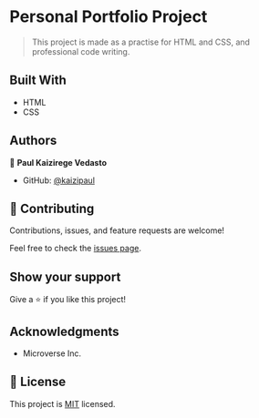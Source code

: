 # Personal Portfolio Project

> This project is made as a practise for HTML and CSS, and professional code writing.


## Built With

- HTML
- CSS
## Authors

👤 **Paul Kaizirege Vedasto**

- GitHub: [@kaizipaul](https://github.com/kaizipaul)
## 🤝 Contributing

Contributions, issues, and feature requests are welcome!

Feel free to check the [issues page](../../issues/).

## Show your support

Give a ⭐️ if you like this project!

## Acknowledgments

- Microverse Inc.

## 📝 License

This project is [MIT](./LICENSE) licensed.
